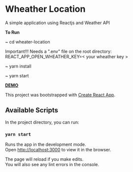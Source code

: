 # Wheather Location

A simple application using Reactjs and Weather API

**To Run**

<p>~ cd wheater-location</p>

Important!!!
Needs a ".env" file on the root directory:
REACT_APP_OPEN_WHEATHER_KEY=< your wheather key >

<p>~ yarn install</p>
<p>~ yarn start</p>

<p><strong><a href="https://diasbass.github.io/projects/weather-location/" target="_blank">DEMO</a></strong></p>

This project was bootstrapped with [Create React App](https://github.com/facebook/create-react-app).

## Available Scripts

In the project directory, you can run:

### `yarn start`

Runs the app in the development mode.<br />
Open [http://localhost:3000](http://localhost:3000) to view it in the browser.

The page will reload if you make edits.<br />
You will also see any lint errors in the console.
